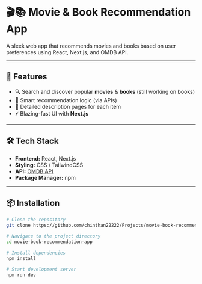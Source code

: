 # 🎬📚 Movie & Book Recommendation App

A sleek web app that recommends movies and books based on user preferences using React, Next.js, and OMDB API.

---

## 🚀 Features

- 🔍 Search and discover popular **movies** & **books** (still working on books)
- 🧠 Smart recommendation logic (via APIs)
- 📄 Detailed description pages for each item
- ⚡ Blazing-fast UI with **Next.js**

---

## 🛠 Tech Stack

- **Frontend:** React, Next.js
- **Styling:** CSS / TailwindCSS 
- **API:** [OMDB API](https://www.omdbapi.com)
- **Package Manager:** npm

---

## 📦 Installation

```bash
# Clone the repository
git clone https://github.com/chinthan22222/Projects/movie-book-recommendation-app.git

# Navigate to the project directory
cd movie-book-recommendation-app

# Install dependencies
npm install

# Start development server
npm run dev
